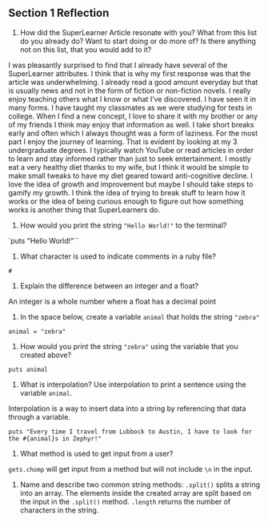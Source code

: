 ## Section 1 Reflection

1. How did the SuperLearner Article resonate with you? What from this list do you already do? Want to start doing or do more of? Is there anything not on this list, that you would add to it?

I was pleasantly surprised to find that I already have several of the SuperLearner attributes. I think that is why my first response was that the article was underwhelming. I already read a good amount everyday but that is usually news and not in the form of fiction or non-fiction novels. I really enjoy teaching others what I know or what I’ve discovered. I have seen it in many forms. I have taught my classmates as we were studying for tests in college. When I find a new concept, I love to share it with my brother or any of my friends I think may enjoy that information as well. I take short breaks early and often which I always thought was a form of laziness. For the most part I enjoy the journey of learning. That is evident by looking at my 3 undergraduate degrees. I typically watch YouTube or read articles in order to learn and stay informed rather than just to seek entertainment. I mostly eat a very healthy diet thanks to my wife, but I think it would be simple to make small tweaks to have my diet geared toward anti-cognitive decline. I love the idea of growth and improvement but maybe I should take steps to gamify my growth. I think the idea of trying to break stuff to learn how it works or the idea of being curious enough to figure out how something works is another thing that SuperLearners do.

1. How would you print the string `"Hello World!"` to the terminal?

`puts "Hello World!"``

1. What character is used to indicate comments in a ruby file?

`#`

1. Explain the difference between an integer and a float?

An integer is a whole number where a float has a decimal point

1. In the space below, create a variable `animal` that holds the string `"zebra"`

`animal = "zebra"`

1. How would you print the string `"zebra"` using the variable that you created above?

`puts animal`

1. What is interpolation? Use interpolation to print a sentence using the variable `animal`.

Interpolation is a way to insert data into a string by referencing that data through a variable.

`puts "Every time I travel from Lubbock to Austin, I have to look for the #{animal}s in Zephyr!"`

1. What method is used to get input from a user?

`gets.chomp` will get input from a method but will not include `\n` in the input.

1. Name and describe two common string methods:
`.split()` splits a string into an array. The elements inside the created array are split based on the input in the `.split()` method.
`.length` returns the number of characters in the string.

